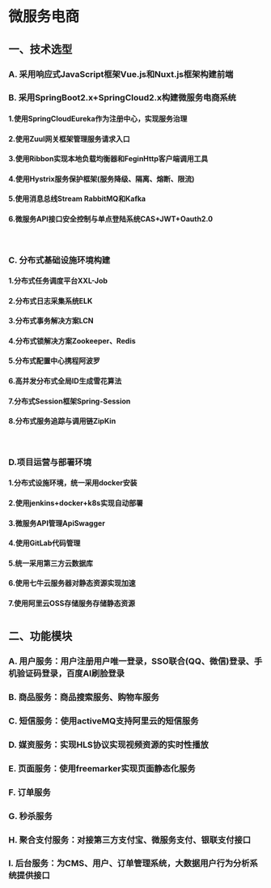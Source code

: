 # 微服务电商

## 一、技术选型
### A. 采用响应式JavaScript框架Vue.js和Nuxt.js框架构建前端

### B. 采用SpringBoot2.x+SpringCloud2.x构建微服务电商系统
#### 1.使用SpringCloudEureka作为注册中心，实现服务治理
#### 2.使用Zuul网关框架管理服务请求入口
#### 3.使用Ribbon实现本地负载均衡器和FeginHttp客户端调用工具
#### 4.使用Hystrix服务保护框架(服务降级、隔离、熔断、限流)
#### 5.使用消息总线Stream RabbitMQ和Kafka
#### 6.微服务API接口安全控制与单点登陆系统CAS+JWT+Oauth2.0
 
### C. 分布式基础设施环境构建
#### 1.分布式任务调度平台XXL-Job 
#### 2.分布式日志采集系统ELK 
#### 3.分布式事务解决方案LCN 
#### 4.分布式锁解决方案Zookeeper、Redis
#### 5.分布式配置中心携程阿波罗 
#### 6.高并发分布式全局ID生成雪花算法
#### 7.分布式Session框架Spring-Session
#### 8.分布式服务追踪与调用链ZipKin  
 
### D.项目运营与部署环境
#### 1.分布式设施环境，统一采用docker安装
#### 2.使用jenkins+docker+k8s实现自动部署 
#### 3.微服务API管理ApiSwagger
#### 4.使用GitLab代码管理 
#### 5.统一采用第三方云数据库
#### 6.使用七牛云服务器对静态资源实现加速
#### 7.使用阿里云OSS存储服务存储静态资源

# 

## 二、功能模块
### A. 用户服务：用户注册用户唯一登录，SSO联合(QQ、微信)登录、手机验证码登录，百度AI刷脸登录
### B. 商品服务：商品搜索服务、购物车服务
### C. 短信服务：使用activeMQ支持阿里云的短信服务
### D. 媒资服务：实现HLS协议实现视频资源的实时性播放
### E. 页面服务：使用freemarker实现页面静态化服务
### F. 订单服务
### G. 秒杀服务
### H. 聚合支付服务：对接第三方支付宝、微服务支付、银联支付接口
### I. 后台服务：为CMS、用户、订单管理系统，大数据用户行为分析系统提供接口
